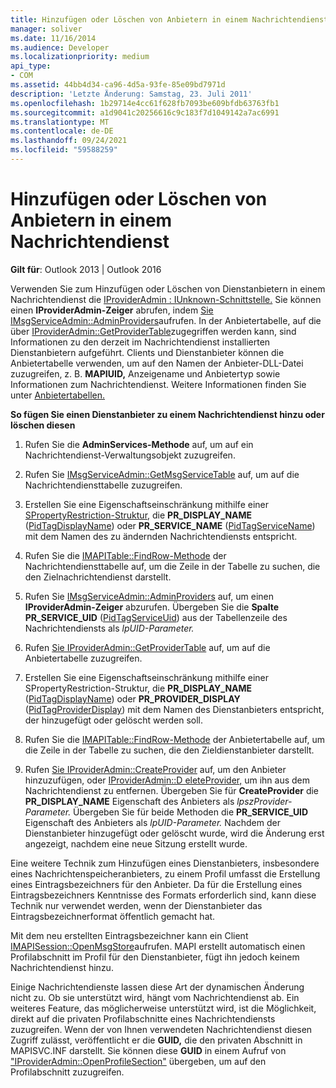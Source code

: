 ```yaml
---
title: Hinzufügen oder Löschen von Anbietern in einem Nachrichtendienst
manager: soliver
ms.date: 11/16/2014
ms.audience: Developer
ms.localizationpriority: medium
api_type:
- COM
ms.assetid: 44bb4d34-ca96-4d5a-93fe-85e09bd7971d
description: 'Letzte Änderung: Samstag, 23. Juli 2011'
ms.openlocfilehash: 1b29714e4cc61f628fb7093be609bfdb63763fb1
ms.sourcegitcommit: a1d9041c20256616c9c183f7d1049142a7ac6991
ms.translationtype: MT
ms.contentlocale: de-DE
ms.lasthandoff: 09/24/2021
ms.locfileid: "59588259"
---
```

# <a name="adding-or-deleting-providers-in-a-message-service"></a>Hinzufügen oder Löschen von Anbietern in einem Nachrichtendienst

  
  
**Gilt für**: Outlook 2013 | Outlook 2016 
  
Verwenden Sie zum Hinzufügen oder Löschen von Dienstanbietern in einem Nachrichtendienst die [IProviderAdmin : IUnknown-Schnittstelle.](iprovideradminiunknown.md) Sie können einen **IProviderAdmin-Zeiger** abrufen, indem [Sie IMsgServiceAdmin::AdminProviders](imsgserviceadmin-adminproviders.md)aufrufen. In der Anbietertabelle, auf die über [IProviderAdmin::GetProviderTable](iprovideradmin-getprovidertable.md)zugegriffen werden kann, sind Informationen zu den derzeit im Nachrichtendienst installierten Dienstanbietern aufgeführt. Clients und Dienstanbieter können die Anbietertabelle verwenden, um auf den Namen der Anbieter-DLL-Datei zuzugreifen, z. B. **MAPIUID,** Anzeigename und Anbietertyp sowie Informationen zum Nachrichtendienst. Weitere Informationen finden Sie unter [Anbietertabellen.](provider-tables.md)
  
 **So fügen Sie einen Dienstanbieter zu einem Nachrichtendienst hinzu oder löschen diesen**
  
1. Rufen Sie die **AdminServices-Methode** auf, um auf ein Nachrichtendienst-Verwaltungsobjekt zuzugreifen. 
    
2. Rufen Sie [IMsgServiceAdmin::GetMsgServiceTable](imsgserviceadmin-getmsgservicetable.md) auf, um auf die Nachrichtendiensttabelle zuzugreifen. 
    
3. Erstellen Sie eine Eigenschaftseinschränkung mithilfe einer [SPropertyRestriction-Struktur,](spropertyrestriction.md) die **PR_DISPLAY_NAME** ([PidTagDisplayName](pidtagdisplayname-canonical-property.md)) oder **PR_SERVICE_NAME** ([PidTagServiceName](pidtagservicename-canonical-property.md)) mit dem Namen des zu ändernden Nachrichtendiensts entspricht. 
    
4. Rufen Sie die [IMAPITable::FindRow-Methode](imapitable-findrow.md) der Nachrichtendiensttabelle auf, um die Zeile in der Tabelle zu suchen, die den Zielnachrichtendienst darstellt. 
    
5. Rufen Sie [IMsgServiceAdmin::AdminProviders](imsgserviceadmin-adminproviders.md) auf, um einen **IProviderAdmin-Zeiger** abzurufen. Übergeben Sie die **Spalte PR_SERVICE_UID** ([PidTagServiceUid](pidtagserviceuid-canonical-property.md)) aus der Tabellenzeile des Nachrichtendiensts als _lpUID-Parameter._ 
    
6. Rufen [Sie IProviderAdmin::GetProviderTable](iprovideradmin-getprovidertable.md) auf, um auf die Anbietertabelle zuzugreifen. 
    
7. Erstellen Sie eine Eigenschaftseinschränkung mithilfe einer SPropertyRestriction-Struktur, die **PR_DISPLAY_NAME** ([PidTagDisplayName](pidtagdisplayname-canonical-property.md)) oder **PR_PROVIDER_DISPLAY** ([PidTagProviderDisplay](pidtagproviderdisplay-canonical-property.md)) mit dem Namen des Dienstanbieters entspricht, der hinzugefügt oder gelöscht werden soll. 
    
8. Rufen Sie die [IMAPITable::FindRow-Methode](imapitable-findrow.md) der Anbietertabelle auf, um die Zeile in der Tabelle zu suchen, die den Zieldienstanbieter darstellt. 
    
9. Rufen [Sie IProviderAdmin::CreateProvider](iprovideradmin-createprovider.md) auf, um den Anbieter hinzuzufügen, oder [IProviderAdmin::D eleteProvider,](iprovideradmin-deleteprovider.md) um ihn aus dem Nachrichtendienst zu entfernen. Übergeben Sie für **CreateProvider** die **PR_DISPLAY_NAME** Eigenschaft des Anbieters als _lpszProvider-Parameter._ Übergeben Sie für beide Methoden die **PR_SERVICE_UID** Eigenschaft des Anbieters als _lpUID-Parameter._ Nachdem der Dienstanbieter hinzugefügt oder gelöscht wurde, wird die Änderung erst angezeigt, nachdem eine neue Sitzung erstellt wurde. 
    
Eine weitere Technik zum Hinzufügen eines Dienstanbieters, insbesondere eines Nachrichtenspeicheranbieters, zu einem Profil umfasst die Erstellung eines Eintragsbezeichners für den Anbieter. Da für die Erstellung eines Eintragsbezeichners Kenntnisse des Formats erforderlich sind, kann diese Technik nur verwendet werden, wenn der Dienstanbieter das Eintragsbezeichnerformat öffentlich gemacht hat. 
  
Mit dem neu erstellten Eintragsbezeichner kann ein Client [IMAPISession::OpenMsgStore](imapisession-openmsgstore.md)aufrufen. MAPI erstellt automatisch einen Profilabschnitt im Profil für den Dienstanbieter, fügt ihn jedoch keinem Nachrichtendienst hinzu. 
  
Einige Nachrichtendienste lassen diese Art der dynamischen Änderung nicht zu. Ob sie unterstützt wird, hängt vom Nachrichtendienst ab. Ein weiteres Feature, das möglicherweise unterstützt wird, ist die Möglichkeit, direkt auf die privaten Profilabschnitte eines Nachrichtendiensts zuzugreifen. Wenn der von Ihnen verwendeten Nachrichtendienst diesen Zugriff zulässt, veröffentlicht er die **GUID,** die den privaten Abschnitt in MAPISVC.INF darstellt. Sie können diese **GUID** in einem Aufruf von ["IProviderAdmin::OpenProfileSection"](iprovideradmin-openprofilesection.md) übergeben, um auf den Profilabschnitt zuzugreifen. 
  

